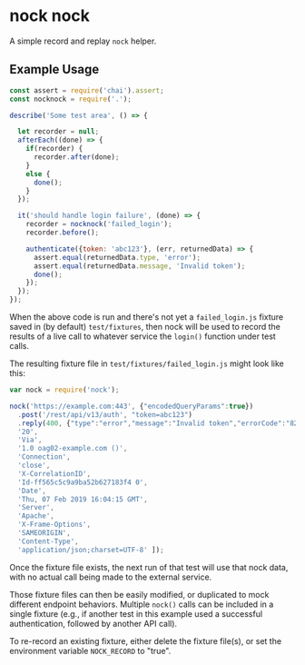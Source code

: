 # nock nock 

A simple record and replay `nock` helper.

## Example Usage

```js
const assert = require('chai').assert;
const nocknock = require('.');

describe('Some test area', () => {

  let recorder = null;
  afterEach((done) => {
    if(recorder) {
      recorder.after(done);
    }
    else {
      done();
    }
  });

  it('should handle login failure', (done) => {
    recorder = nocknock('failed_login');
    recorder.before();

    authenticate({token: 'abc123'}, (err, returnedData) => {
      assert.equal(returnedData.type, 'error');
      assert.equal(returnedData.message, 'Invalid token');
      done();
    });
  });
});
```

When the above code is run and there's not yet a `failed_login.js` fixture saved in (by default) `test/fixtures`, then nock will be used to record the results of a live call to whatever service the `login()` function under test calls.

The resulting fixture file in `test/fixtures/failed_login.js` might look like this:

```js
var nock = require('nock');

nock('https://example.com:443', {"encodedQueryParams":true})
  .post('/rest/api/v13/auth', "token=abc123")
  .reply(400, {"type":"error","message":"Invalid token","errorCode":"82"}, [ 'Max-Forwards',
  '20',
  'Via',
  '1.0 oag02-example.com ()',
  'Connection',
  'close',
  'X-CorrelationID',
  'Id-ff565c5c9a9ba52b627183f4 0',
  'Date',
  'Thu, 07 Feb 2019 16:04:15 GMT',
  'Server',
  'Apache',
  'X-Frame-Options',
  'SAMEORIGIN',
  'Content-Type',
  'application/json;charset=UTF-8' ]);
```

Once the fixture file exists, the next run of that test will use that nock data, with no actual call being made to the external service. 

Those fixture files can then be easily modified, or duplicated to mock different endpoint behaviors. Multiple `nock()` calls can be included in a single fixture (e.g., if another test in this example used a successful authentication, followed by another API call).

To re-record an existing fixture, either delete the fixture file(s), or set the environment variable `NOCK_RECORD` to "true".
